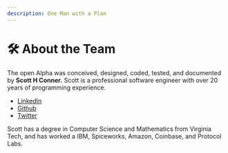 ```yaml
---
description: One Man with a Plan
---
```


# 🛠 About the Team

The open Alpha was conceived, designed, coded, tested, and documented by **Scott H Conner.** Scott is a professional software engineer with over 20 years of programming experience.

* [LinkedIn](https://www.linkedin.com/in/connersc/)
* [Github](https://github.com/scotthconner)
* [Twitter](https://twitter.com/scotthconner)

Scott has a degree in Computer Science and Mathematics from Virginia Tech, and has worked a IBM, Spiceworks, Amazon, Coinbase, and Protocol Labs.
